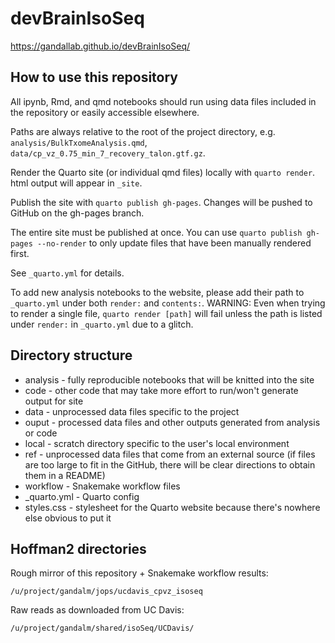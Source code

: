 # devBrainIsoSeq

<https://gandallab.github.io/devBrainIsoSeq/>

## How to use this repository

All ipynb, Rmd, and qmd notebooks should run using data files
included in the repository or easily accessible elsewhere.

Paths are always relative to the root of the project directory, e.g.
`analysis/BulkTxomeAnalysis.qmd`, `data/cp_vz_0.75_min_7_recovery_talon.gtf.gz`.

Render the Quarto site (or individual qmd files) locally with
`quarto render`. html output will appear in `_site`.

Publish the site with `quarto publish gh-pages`. Changes will
be pushed to GitHub on the gh-pages branch.

The entire site must be published at once. You can use
`quarto publish gh-pages --no-render` to only update files that have been
manually rendered first.

See `_quarto.yml` for details.

To add new analysis notebooks to the website, please add their path to
`_quarto.yml` under both `render:` and `contents:`. WARNING: Even when trying
to render a single file, `quarto render [path]` will fail unless the path is
listed under `render:` in `_quarto.yml` due to a glitch.

## Directory structure

- analysis - fully reproducible notebooks that will be knitted into the site
- code - other code that may take more effort to run/won't generate output
  for site
- data - unprocessed data files specific to the project
- ouput - processed data files and other outputs generated from analysis or
  code
- local - scratch directory specific to the user's local environment
- ref - unprocessed data files that come from an external source (if files
  are too large to fit in the GitHub, there will be clear directions to obtain
  them in a README)
- workflow - Snakemake workflow files
- _quarto.yml - Quarto config
- styles.css - stylesheet for the Quarto website because there's nowhere else
  obvious to put it

## Hoffman2 directories

Rough mirror of this repository + Snakemake workflow results:

```
/u/project/gandalm/jops/ucdavis_cpvz_isoseq
```

Raw reads as downloaded from UC Davis:

```
/u/project/gandalm/shared/isoSeq/UCDavis/
```

